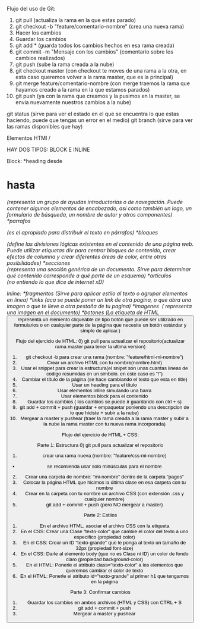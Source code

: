 Flujo del uso de Git:
1) git pull (actualiza la rama en la que estas parado)
2) git checkout -b "feature/comentario-nombre" (crea una nueva rama)
3) Hacer los cambios
4) Guardar los cambios
5) git add * (guarda todos los cambios hechos en esa rama creada)
6) git commit -m "Mensaje con los cambios" (comentario sobre los cambios realizados)
7) git push (sube la rama creada a la nube)
8) git checkout master (con checkout te moves de una rama a la otra, en esta caso queremos volver a la rama master, que es la principal)
9) git merge feature/comentario-nombre (con merge traemos la rama que hayamos creado a la rama en la que estamos parados)
10) git push (ya con la rama que creamos y la pusimos en la master, se envia nuevamente nuestros cambios a la nube)

git status (sirve para ver el estado en el que se encuentra lo que estas haciendo, puede que tengas un error en el medio)
git branch (sirve para ver las ramas disponibles que hay)

Elementos HTMl / <etiquetas>

HAY DOS TIPOS: BLOCK E INLINE

Block:
      *heading desde <h1> hasta <h6> (representa un grupo de ayudas introductorias o de navegación. Puede contener algunos elementos de encabezado, así como también un logo, un formulario de búsqueda, un nombre de autor y otros componentes)
      *parrafos <p> (es el apropiado para distribuir el texto en párrafos)
      *bloques <div> (define las divisiones lógicas existentes en el contenido de una página web. Puede utilizar etiquetas div para centrar bloques de contenido, crear efectos de columna y crear diferentes áreas de color, entre otras posibilidades)
      *secciones <section> (representa una sección genérica de un documento. Sirve para determinar qué contenido corresponde a qué parte de un esquema)
      *articulos <article> (no entiendo lo que dice de internet xD)


Inline:
       *fragmentos <span> (Sirve para aplicar estilo al texto o agrupar elementos en línea)
       *links <a> (aca se puede poner un link de otra pagina, o que abra una imagen o que te lleve a otra pestaña de tu pagina)
       *imagenes <img> ( representa una imagen en el documento)
       *botones <buttom> (La etiqueta de HTML <button> representa un elemento cliqueable de tipo botón que puede ser utilizado en formularios o en cualquier parte de la página que necesite un botón estándar y simple de aplicar.)




Flujo del ejercicio de HTML:
0) git pull para actualizar el repositorio(actualizar rama master para tener la ultima version)
1) git checkout -b para crear una rama (nombre: "feature/html-mi-nombre")
2) Crear un archivo HTML con tu nombre(nombre.html)
3) Usar el snippet para crear la estructura(el snipet son unas cuantas lineas de codigo resumidas en un simbolo. en este caso es "!")
4) Cambiar el título de la página (se hace cambiando el texto que esta en title)
5) Usar un heading para el título
6) Usar elementos inline simulando una barra
7) Usar elementos block para el contenido
8) Guardar los cambios ( los cambios se puede ir guardando con ctrl + s)
9) git add + commit + push (guardar + empaquetar poniendo una descripcion de lo que hiciste + subir a la nube)
10) Mergear a master y pushear (traer la rama creada a la rama master y subir a la nube la rama master con tu nueva rama incorporada)


Flujo del ejercicio de HTML + CSS:

Parte 1: Estructura
0) git pull para actualizar el repositorio
1) crear una rama nueva (nombre: "feature/css-mi-nombre)
- se recomienda usar solo minúsculas para el nombre
2) Crear una carpeta de nombre: "mi-nombre" dentro de la carpeta "pages" 
3) Colocar la página HTML que hicimos la última clase en esa carpeta con tu nombre
4) Crear en la carpeta con tu nombre un archivo CSS (con extensión .css y cualquier nombre)
5) git add + commit + push (pero NO mergear a master)

Parte 2: Estilos
1) En el archivo HTML, asociar el archivo CSS con la etiqueta <link>
2) En el CSS: Crear una Clase "texto-color" que cambie el color del texto a uno específico (propiedad color)
3) En el CSS: Crear un ID "texto-grande" que le ponga al texto un tamaño de 32px (propiedad font-size)
4) En el CSS: Darle al elemento body (que no es Clase ni ID) un color de fondo claro (propiedad background-color)
5) En el HTML: Ponerle el atributo class="texto-color" a los elementos que queremos cambiar el color de texto
6) En el HTML: Ponerle el atributo id="texto-grande" al primer h1 que tengamos en la página

Parte 3: Confirmar cambios
1) Guardar los cambios en ambos archivos (HTML y CSS) con CTRL + S
2) git add + commit + push
3) Mergear a master y pushear